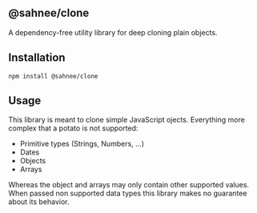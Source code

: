 ## @sahnee/clone

A dependency-free utility library for deep cloning plain objects.

## Installation

```
npm install @sahnee/clone
```

## Usage

This library is meant to clone simple JavaScript ojects. Everything more complex that a potato is not supported:

- Primitive types (Strings, Numbers, ...)
- Dates
- Objects
- Arrays

Whereas the object and arrays may only contain other supported values. When passed non supported data types this library
makes no guarantee about its behavior.
